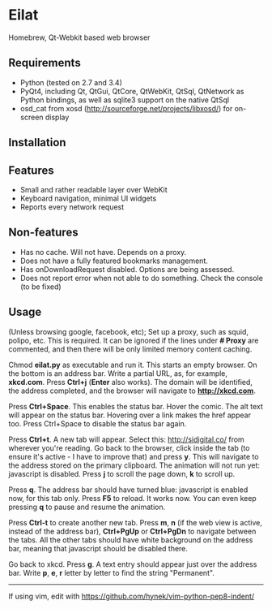 Eilat
=====

Homebrew, Qt-Webkit based web browser

Requirements
------------

* Python (tested on 2.7 and 3.4)
* PyQt4, including Qt, QtGui, QtCore, QtWebKit, QtSql, QtNetwork as Python
bindings, as well as sqlite3 support on the native QtSql
* osd_cat from xosd (http://sourceforge.net/projects/libxosd/) for on-screen display

Installation
------------


Features
--------

* Small and rather readable layer over WebKit
* Keyboard navigation, minimal UI widgets
* Reports every network request

Non-features
------------

* Has no cache. Will not have. Depends on a proxy.
* Does not have a fully featured bookmarks management.
* Has onDownloadRequest disabled. Options are being assessed.
* Does not report error when not able to do something. Check the console (to be fixed)

Usage
-----

(Unless browsing google, facebook, etc); Set up a proxy, such as squid, polipo, etc.
This is required. It can be ignored if the lines under **# Proxy** are commented,
and then there will be only limited memory content caching.

Chmod **eilat.py** as executable and run it. This starts an empty browser. On the
bottom is an address bar. Write a partial URL, as, for example, **xkcd.com**. Press
**Ctrl+j** (**Enter** also works). The domain will be identified, the address completed,
and the browser will navigate to **http://xkcd.com**.

Press **Ctrl+Space**. This enables the status bar. Hover the comic. The alt text
will appear on the status bar. Hovering over a link makes the href appear too.
Press Ctrl+Space to disable the status bar again.

Press **Ctrl+t**. A new tab will appear. Select this: http://sidigital.co/
from wherever you're reading. Go back to the browser, click inside the tab (to
ensure it's active - I have to improve that) and press **y**. This will navigate
to the address stored on the primary clipboard. The animation will not run yet:
javascript is disabled. Press **j** to scroll the page down, **k** to scroll up.

Press **q**. The address bar should have turned blue: javascript is enabled now,
for this tab only. Press **F5** to reload. It works now. You can even keep pressing
**q** to pause and resume the animation.

Press **Ctrl-t** to create another new tab. Press **m**, **n** (if the web view is 
active, instead of the address bar), **Ctrl+PgUp** or **Ctrl+PgDn** to navigate 
between the tabs. All the other tabs should have white background on the address bar,
meaning that javascript should be disabled there.

Go back to xkcd. Press **g**. A text entry should appear just over the address bar.
Write **p**, **e**, **r** letter by letter to find the string "Permanent".

----

If using vim, edit with https://github.com/hynek/vim-python-pep8-indent/
